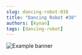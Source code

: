 ```yaml
---
slug: dancing-robot-038
title: "Dancing Robot #38"
authors: [kynan]
tags: [dancing-robot]
---
```


![Example banner](/img/stories/dancing-robot_new/038.png)
